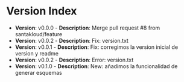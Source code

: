 # Version Index
- **Version**: v0.0.0 - **Description**: Merge pull request #8 from santakloud/feature
- **Version**: v0.0.2 - **Description**: Fix: version.txt
- **Version**: v0.0.1 - **Description**: Fix: corregimos la version inicial de version y readme
- **Version**: v0.0.2 - **Description**: Error: version.txt
- **Version**: v0.1.0 - **Description**: New: añadimos la funcionalidad de generar esquemas
